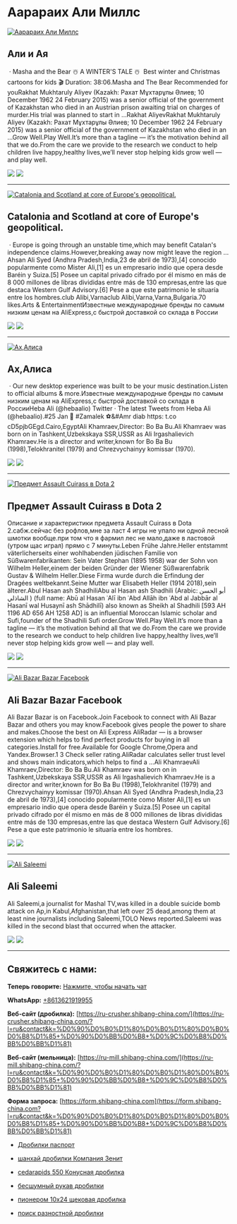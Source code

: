 # Аарараих Али Миллс

<a href="https://swt.shibang-china.com/?l=ru&img&k=%D0%90%D0%B0%D1%80%D0%B0%D1%80%D0%B0%D0%B8%D1%85+%D0%90%D0%BB%D0%B8+%D0%9C%D0%B8%D0%BB%D0%BB%D1%81" target="_blank">![Аарараих Али Миллс](http://static.shibang-china.com/all-800x300/776.jpg)</a>

## Али и Ая
&nbsp;&#0183;&#32;Masha and the Bear ️☃️ A WINTER'S TALE ☃️ ️ Best winter and Christmas cartoons for kids 🎬 Duration: 38:06.Masha and The Bear Recommended for youRakhat Mukhtaruly Aliyev (Kazakh: Рахат Мұхтарұлы Әлиев; 10 December 1962 24 February 2015) was a senior official of the government of Kazakhstan who died in an Austrian prison awaiting trial on charges of murder.His trial was planned to start in …Rakhat AliyevRakhat Mukhtaruly Aliyev (Kazakh: Рахат Мұхтарұлы Әлиев; 10 December 1962 24 February 2015) was a senior official of the government of Kazakhstan who died in an …Grow Well.Play Well.It’s more than a tagline — it’s the motivation behind all that we do.From the care we provide to the research we conduct to help children live happy,healthy lives,we’ll never stop helping kids grow well — and play well.


<a href="https://whatsapp.shibangsoft.com/WhatsApp.php" target="_blank" title="WhatsApp">![](http://static.shibang-china.com/icon/whatsapp.png)</a> <a href="https://swt.shibang-china.com/?l=ru&icon&k=%D0%90%D0%B0%D1%80%D0%B0%D1%80%D0%B0%D0%B8%D1%85+%D0%90%D0%BB%D0%B8+%D0%9C%D0%B8%D0%BB%D0%BB%D1%81" target="_blank">![](http://static.shibang-china.com/icon/chat-ru.png)</a>

---

<a href="https://swt.shibang-china.com/?l=ru&img&k=%D0%90%D0%B0%D1%80%D0%B0%D1%80%D0%B0%D0%B8%D1%85+%D0%90%D0%BB%D0%B8+%D0%9C%D0%B8%D0%BB%D0%BB%D1%81" target="_blank">![Catalonia and Scotland at core of Europe's geopolitical.](http://static.shibang-china.com/all-800x300/76.jpg)</a>

## Catalonia and Scotland at core of Europe's geopolitical.
&nbsp;&#0183;&#32;Europe is going through an unstable time,which may benefit Catalan's independence claims.However,breaking away now might leave the region …Ahsan Ali Syed (Andhra Pradesh,India,23 de abril de 1973),[4] conocido popularmente como Mister Ali,[1] es un empresario indio que opera desde Bar&#233;in y Suiza.[5] Posee un capital privado cifrado por &#233;l mismo en m&#225;s de 8 000 millones de libras divididas entre m&#225;s de 130 empresas,entre las que destaca Western Gulf Advisory.[6] Pese a que este patrimonio le situar&#237;a entre los hombres.club Alibi,Varnaclub Alibi,Varna,Varna,Bulgaria.70 likes.Arts &amp; EntertainmentИзвестные международные бренды по самым низким ценам на AliExpress,с быстрой доставкой со склада в России


<a href="https://whatsapp.shibangsoft.com/WhatsApp.php" target="_blank" title="WhatsApp">![](http://static.shibang-china.com/icon/whatsapp.png)</a> <a href="https://swt.shibang-china.com/?l=ru&icon&k=%D0%90%D0%B0%D1%80%D0%B0%D1%80%D0%B0%D0%B8%D1%85+%D0%90%D0%BB%D0%B8+%D0%9C%D0%B8%D0%BB%D0%BB%D1%81" target="_blank">![](http://static.shibang-china.com/icon/chat-ru.png)</a>

---

<a href="https://swt.shibang-china.com/?l=ru&img&k=%D0%90%D0%B0%D1%80%D0%B0%D1%80%D0%B0%D0%B8%D1%85+%D0%90%D0%BB%D0%B8+%D0%9C%D0%B8%D0%BB%D0%BB%D1%81" target="_blank">![Ах,Алиса](http://static.shibang-china.com/all-800x300/64.jpg)</a>

## Ах,Алиса
&nbsp;&#0183;&#32;Our new desktop experience was built to be your music destination.Listen to official albums &amp; more.Известные международные бренды по самым низким ценам на AliExpress,с быстрой доставкой со склада в РоссииHeba Ali (@hebaalio) Twitter&nbsp;&#0183;&#32;The latest Tweets from Heba Ali (@hebaalio).#25 Jan 🏻 #Zamalek ⚽️&amp;#Amr diab ️https: t.co cD5pjbGEgd.Cairo,EgyptAli Khamraev,Director: Bo Ba Bu.Ali Khamraev was born on in Tashkent,Uzbekskaya SSR,USSR as Ali Irgashalievich Khamraev.He is a director and writer,known for Bo Ba Bu (1998),Telokhranitel (1979) and Chrezvychainyy komissar (1970).


<a href="https://whatsapp.shibangsoft.com/WhatsApp.php" target="_blank" title="WhatsApp">![](http://static.shibang-china.com/icon/whatsapp.png)</a> <a href="https://swt.shibang-china.com/?l=ru&icon&k=%D0%90%D0%B0%D1%80%D0%B0%D1%80%D0%B0%D0%B8%D1%85+%D0%90%D0%BB%D0%B8+%D0%9C%D0%B8%D0%BB%D0%BB%D1%81" target="_blank">![](http://static.shibang-china.com/icon/chat-ru.png)</a>

---

<a href="https://swt.shibang-china.com/?l=ru&img&k=%D0%90%D0%B0%D1%80%D0%B0%D1%80%D0%B0%D0%B8%D1%85+%D0%90%D0%BB%D0%B8+%D0%9C%D0%B8%D0%BB%D0%BB%D1%81" target="_blank">![Предмет Assault Cuirass в Dota 2](http://static.shibang-china.com/all-800x300/674.jpg)</a>

## Предмет Assault Cuirass в Dota 2
Описание и характеристики предмета Assault Cuirass в Dota 2.сабж.сейчас без рофлов,мне за ласт 4 игры не упало ни одной лесной шмотки вообще.при том что я фармил лес не мало,даже в ластовой (утром щас играл) прямо с 7 минуты.Leben Fr&#252;he Jahre.Heller entstammt v&#228;terlicherseits einer wohlhabenden j&#252;dischen Familie von S&#252;&#223;warenfabrikanten: Sein Vater Stephan (1895 1958) war der Sohn von Wilhelm Heller,einem der beiden Gr&#252;nder der Wiener S&#252;&#223;warenfabrik Gustav &amp; Wilhelm Heller.Diese Firma wurde durch die Erfindung der Drag&#233;es weltbekannt.Seine Mutter war Elisabeth Heller (1914 2018),sein &#228;lterer.Abul Hasan ash ShadhiliAbu al Hasan ash Shadhili (Arabic: أبو الحسن الشاذلي ‎) (full name: Abū al Hasan ʿAlī ibn ʿAbd Allāh ibn ʿAbd al Jabbār al Hasanī wal Husaynī ash Shādhilī) also known as Sheikh al Shadhili [593 AH 1196 AD 656 AH 1258 AD] is an influential Moroccan Islamic scholar and Sufi,founder of the Shadhili Sufi order.Grow Well.Play Well.It’s more than a tagline — it’s the motivation behind all that we do.From the care we provide to the research we conduct to help children live happy,healthy lives,we’ll never stop helping kids grow well — and play well.


<a href="https://whatsapp.shibangsoft.com/WhatsApp.php" target="_blank" title="WhatsApp">![](http://static.shibang-china.com/icon/whatsapp.png)</a> <a href="https://swt.shibang-china.com/?l=ru&icon&k=%D0%90%D0%B0%D1%80%D0%B0%D1%80%D0%B0%D0%B8%D1%85+%D0%90%D0%BB%D0%B8+%D0%9C%D0%B8%D0%BB%D0%BB%D1%81" target="_blank">![](http://static.shibang-china.com/icon/chat-ru.png)</a>

---

<a href="https://swt.shibang-china.com/?l=ru&img&k=%D0%90%D0%B0%D1%80%D0%B0%D1%80%D0%B0%D0%B8%D1%85+%D0%90%D0%BB%D0%B8+%D0%9C%D0%B8%D0%BB%D0%BB%D1%81" target="_blank">![Ali Bazar Bazar Facebook](http://static.shibang-china.com/all-800x300/1513.jpg)</a>

## Ali Bazar Bazar Facebook
Ali Bazar Bazar is on Facebook.Join Facebook to connect with Ali Bazar Bazar and others you may know.Facebook gives people the power to share and makes.Choose the best on Ali Express AliRadar — is a browser extension which helps to find perfect products for buying in all categories.Install for free.Available for Google Chrome,Opera and Yandex.Browser.1 3 Check seller rating.AliRadar calculates seller trust level and shows main indicators,which helps to find a …Ali KhamraevAli Khamraev,Director: Bo Ba Bu.Ali Khamraev was born on in Tashkent,Uzbekskaya SSR,USSR as Ali Irgashalievich Khamraev.He is a director and writer,known for Bo Ba Bu (1998),Telokhranitel (1979) and Chrezvychainyy komissar (1970).Ahsan Ali Syed (Andhra Pradesh,India,23 de abril de 1973),[4] conocido popularmente como Mister Ali,[1] es un empresario indio que opera desde Bar&#233;in y Suiza.[5] Posee un capital privado cifrado por &#233;l mismo en m&#225;s de 8 000 millones de libras divididas entre m&#225;s de 130 empresas,entre las que destaca Western Gulf Advisory.[6] Pese a que este patrimonio le situar&#237;a entre los hombres.


<a href="https://whatsapp.shibangsoft.com/WhatsApp.php" target="_blank" title="WhatsApp">![](http://static.shibang-china.com/icon/whatsapp.png)</a> <a href="https://swt.shibang-china.com/?l=ru&icon&k=%D0%90%D0%B0%D1%80%D0%B0%D1%80%D0%B0%D0%B8%D1%85+%D0%90%D0%BB%D0%B8+%D0%9C%D0%B8%D0%BB%D0%BB%D1%81" target="_blank">![](http://static.shibang-china.com/icon/chat-ru.png)</a>

---

<a href="https://swt.shibang-china.com/?l=ru&img&k=%D0%90%D0%B0%D1%80%D0%B0%D1%80%D0%B0%D0%B8%D1%85+%D0%90%D0%BB%D0%B8+%D0%9C%D0%B8%D0%BB%D0%BB%D1%81" target="_blank">![Ali Saleemi](http://static.shibang-china.com/all-800x300/1379.jpg)</a>

## Ali Saleemi
Ali Saleemi,a journalist for Mashal TV,was killed in a double suicide bomb attack on Ap,in Kabul,Afghanistan,that left over 25 dead,among them at least nine journalists including Saleemi,TOLO News reported.Saleemi was killed in the second blast that occurred when the attacker.

<a href="https://whatsapp.shibangsoft.com/WhatsApp.php" target="_blank" title="WhatsApp">![](http://static.shibang-china.com/icon/whatsapp.png)</a> <a href="https://swt.shibang-china.com/?l=ru&icon&k=%D0%90%D0%B0%D1%80%D0%B0%D1%80%D0%B0%D0%B8%D1%85+%D0%90%D0%BB%D0%B8+%D0%9C%D0%B8%D0%BB%D0%BB%D1%81" target="_blank">![](http://static.shibang-china.com/icon/chat-ru.png)</a>

---
## Свяжитесь с нами:

**Теперь говорите:** [Нажмите, чтобы начать чат](https://swt.shibang-china.com?l=ru&contact&k=%D0%90%D0%B0%D1%80%D0%B0%D1%80%D0%B0%D0%B8%D1%85+%D0%90%D0%BB%D0%B8+%D0%9C%D0%B8%D0%BB%D0%BB%D1%81)

**WhatsApp:**  [+8613621919955](https://whatsapp.shibangsoft.com/WhatsApp.php)

**Веб-сайт (дробилка):** [https://ru-crusher.shibang-china.com/](https://ru-crusher.shibang-china.com/?l=ru&contact&k=%D0%90%D0%B0%D1%80%D0%B0%D1%80%D0%B0%D0%B8%D1%85+%D0%90%D0%BB%D0%B8+%D0%9C%D0%B8%D0%BB%D0%BB%D1%81)

**Веб-сайт (мельница):** [https://ru-mill.shibang-china.com/](https://ru-mill.shibang-china.com/?l=ru&contact&k=%D0%90%D0%B0%D1%80%D0%B0%D1%80%D0%B0%D0%B8%D1%85+%D0%90%D0%BB%D0%B8+%D0%9C%D0%B8%D0%BB%D0%BB%D1%81)

**Форма запроса:** [https://form.shibang-china.com](https://form.shibang-china.com?l=ru&contact&k=%D0%90%D0%B0%D1%80%D0%B0%D1%80%D0%B0%D0%B8%D1%85+%D0%90%D0%BB%D0%B8+%D0%9C%D0%B8%D0%BB%D0%BB%D1%81)

* [Дробилки паспорт](../115/%D0%94%D1%80%D0%BE%D0%B1%D0%B8%D0%BB%D0%BA%D0%B8%20%D0%BF%D0%B0%D1%81%D0%BF%D0%BE%D1%80%D1%82.md)

* [шанхай дробилки Компания Зенит](../106/%D1%88%D0%B0%D0%BD%D1%85%D0%B0%D0%B9%20%D0%B4%D1%80%D0%BE%D0%B1%D0%B8%D0%BB%D0%BA%D0%B8%20%D0%9A%D0%BE%D0%BC%D0%BF%D0%B0%D0%BD%D0%B8%D1%8F%20%D0%97%D0%B5%D0%BD%D0%B8%D1%82.md)

* [cedarapids 550 Конусная дробилка](../118/cedarapids%20550%20%D0%9A%D0%BE%D0%BD%D1%83%D1%81%D0%BD%D0%B0%D1%8F%20%D0%B4%D1%80%D0%BE%D0%B1%D0%B8%D0%BB%D0%BA%D0%B0.md)

* [бесшумный рукав дробилки](../118/%D0%B1%D0%B5%D1%81%D1%88%D1%83%D0%BC%D0%BD%D1%8B%D0%B9%20%D1%80%D1%83%D0%BA%D0%B0%D0%B2%20%D0%B4%D1%80%D0%BE%D0%B1%D0%B8%D0%BB%D0%BA%D0%B8.md)

* [пионером 10x24 щековая дробилка](../111/%D0%BF%D0%B8%D0%BE%D0%BD%D0%B5%D1%80%D0%BE%D0%BC%2010x24%20%D1%89%D0%B5%D0%BA%D0%BE%D0%B2%D0%B0%D1%8F%20%D0%B4%D1%80%D0%BE%D0%B1%D0%B8%D0%BB%D0%BA%D0%B0.md)

* [поиск разностной дробилки](../116/%D0%BF%D0%BE%D0%B8%D1%81%D0%BA%20%D1%80%D0%B0%D0%B7%D0%BD%D0%BE%D1%81%D1%82%D0%BD%D0%BE%D0%B9%20%D0%B4%D1%80%D0%BE%D0%B1%D0%B8%D0%BB%D0%BA%D0%B8.md)